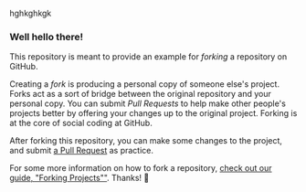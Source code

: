 hghkghkgk

### Well hello there!

This repository is meant to provide an example for _forking_ a repository on GitHub.

Creating a _fork_ is producing a personal copy of someone else's project. Forks act as a sort of bridge between the original repository and your personal copy. You can submit _Pull Requests_ to help make other people's projects better by offering your changes up to the original project. Forking is at the core of social coding at GitHub.

After forking this repository, you can make some changes to the project, and submit [a Pull Request](https://github.com/octocat/Spoon-Knife/pulls) as practice.

For some more information on how to fork a repository, [check out our guide, "Forking Projects""](http://guides.github.com/overviews/forking/). Thanks! :sparkling_heart:
